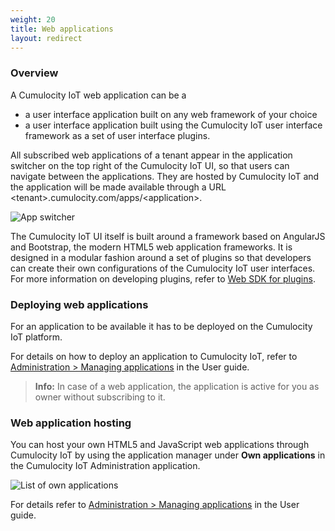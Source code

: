```yaml
---
weight: 20
title: Web applications
layout: redirect
---
```


### Overview

A Cumulocity IoT web application can be a

* a user interface application built on any web framework of your choice
* a user interface application built using the Cumulocity IoT user interface framework as a set of user interface plugins.

All subscribed web applications of a tenant appear in the application switcher on the top right of the Cumulocity IoT UI, so that users can navigate between the applications. They are hosted by Cumulocity IoT and the application will be made available through a URL &lt;tenant&gt;.cumulocity.com/apps/&lt;application&gt;.

<img src="/images/users-guide/Administration/admin-app-switcher.png" alt="App switcher">

The Cumulocity IoT UI itself is built around a framework based on AngularJS and Bootstrap, the modern HTML5 web application frameworks. It is designed in a modular fashion around a set of plugins so that developers can create their own configurations of the Cumulocity IoT user interfaces. For more information on developing plugins, refer to [Web SDK for plugins](/web/overview).

### Deploying web applications

For an application to be available it has to be deployed on the Cumulocity IoT platform.

For details on how to deploy an application to Cumulocity IoT, refer to [Administration > Managing applications](/users-guide/administration/#managing-applications) in the User guide.

> **Info:** In case of a web application, the application is active for you as owner without subscribing to it.

### Web application hosting

You can host your own HTML5 and JavaScript web applications through Cumulocity IoT by using the application manager under **Own applications** in the Cumulocity IoT Administration application.

![List of own applications](/images/users-guide/Administration/admin-applications-own.png)

For details refer to  [Administration > Managing applications](/users-guide/administration/#managing-applications) in the User guide.

